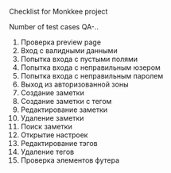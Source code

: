 Checklist for Monkkee project

Number of test cases QA-..
1. Проверка preview page
2. Вход с валидными данными
3. Попытка входа с пустыми полями
4. Попытка входа с неправильным юзером
5. Попытка входа с неправильным паролем
6. Выход из авторизованной зоны
7. Создание заметки
8. Создание заметки с тегом
9. Редактирование заметки
10. Удаление заметки
11. Поиск заметки
12. Открытие настроек
13. Редактирование тэгов
14. Удаление тегов
15. Проверка элементов футера